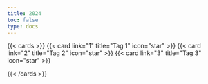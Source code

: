 ```yaml
---
title: 2024
toc: false
type: docs
---
```


{{< cards >}}
{{< card link="1" title="Tag 1" icon="star" >}}
{{< card link="2" title="Tag 2" icon="star" >}}
{{< card link="3" title="Tag 3" icon="star" >}}

<!--{{< card link="4" title="Tag 4" icon="star" >}}
{{< card link="5" title="Tag 5" icon="star" >}}
{{< card link="6" title="Tag 6" icon="star" >}}
{{< card link="7" title="Tag 7" icon="star" >}}
{{< card link="8" title="Tag 8" icon="star" >}}
{{< card link="9" title="Tag 9" icon="star" >}}
{{< card link="10" title="Tag 10" icon="star" >}}
{{< card link="11" title="Tag 11" icon="star" >}}
{{< card link="12" title="Tag 12" icon="star" >}}
{{< card link="13" title="Tag 13" icon="star" >}}
{{< card link="14" title="Tag 14" icon="star" >}}
{{< card link="15" title="Tag 15" icon="star" >}}
{{< card link="16" title="Tag 16" icon="star" >}}
{{< card link="17" title="Tag 17" icon="star" >}}
{{< card link="18" title="Tag 18" icon="star" >}}
{{< card link="19" title="Tag 19" icon="star" >}}
{{< card link="20" title="Tag 20" icon="star" >}}
{{< card link="21" title="Tag 21" icon="star" >}}
{{< card link="22" title="Tag 22" icon="star" >}}
{{< card link="23" title="Tag 23" icon="star" >}}
{{< card link="24" title="Tag 24" icon="star" >}}-->

{{< /cards >}}
